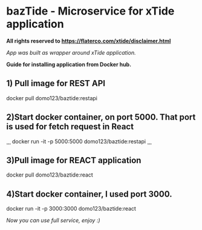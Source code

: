# bazTide - Microservice for xTide application

**All rights reserved to https://flaterco.com/xtide/disclaimer.html** 

*App was built as wrapper around xTide application.*

**Guide for installing application from Docker hub.**

## 1) Pull image for REST API

docker pull domo123/baztide:restapi

## 2)Start docker container, on port 5000. That port is used for fetch request in React
¸¸¸
docker run -it -p 5000:5000 domo123/baztide:restapi
¸¸¸
## 3)Pull image for REACT application

docker pull domo123/baztide:react

## 4)Start docker container, I used port 3000.

docker run -it -p 3000:3000 domo123/baztide:react

*Now you can use full service, enjoy :)*
